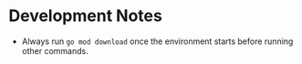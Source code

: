 # Development Notes

- Always run `go mod download` once the environment starts before running other commands.
